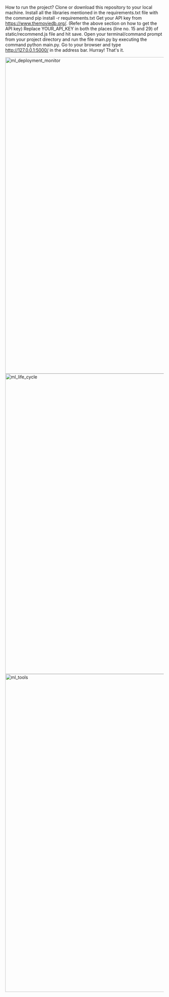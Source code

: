 How to run the project?
Clone or download this repository to your local machine.
Install all the libraries mentioned in the requirements.txt file with the command pip install -r requirements.txt
Get your API key from https://www.themoviedb.org/. (Refer the above section on how to get the API key)
Replace YOUR_API_KEY in both the places (line no. 15 and 29) of static/recommend.js file and hit save.
Open your terminal/command prompt from your project directory and run the file main.py by executing the command python main.py.
Go to your browser and type http://127.0.0.1:5000/ in the address bar.
Hurray! That's it.


<img width="1005" alt="ml_deployment_monitor" src="https://github.com/ShivanshuVerma83/MovieRecommendation/assets/102357197/17319363-8368-4b72-92fb-a23eb85cd9f1">
<img width="954" alt="ml_life_cycle" src="https://github.com/ShivanshuVerma83/MovieRecommendation/assets/102357197/18cd6fef-710e-4709-b192-59470a0312b1">
<img width="1010" alt="ml_tools" src="https://github.com/ShivanshuVerma83/MovieRecommendation/assets/102357197/4c7d5641-2436-4387-8a5d-94ce20558424">
